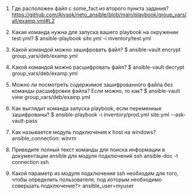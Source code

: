 1. Где расположен файл с some_fact из второго пункта задания?
https://github.com/Alvsok/neto_ansible/blob/main/playbook/group_vars/all/examp.yml#L2

2. Какая команда нужна для запуска вашего playbook на окружении test.yml?
$ ansible-playbook site.yml -i inventory/test.yml

3. Какой командой можно зашифровать файл?
$ ansible-vault encrypt group_vars/deb/examp.yml

4. Какой командой можно расшифровать файл?
$ ansible-vault decrypt group_vars/deb/examp.yml

5. Можно ли посмотреть содержимое зашифрованного файла без команды расшифровки файла? Если можно, то как?
$ ansible-vault view group_vars/deb/examp.yml

6. Как выглядит команда запуска playbook, если переменные зашифрованы?
$ ansible-playbook -i inventory/prod.yml site.yml --ask-vault-pass

7. Как называется модуль подключения к host на windows?
ansible_connection: winrm

8. Приведите полный текст команды для поиска информации в документации ansible для модуля подключений ssh
ansible-doc -t connection ssh

9. Какой параметр из модуля подключения ssh необходим для того, чтобы определить пользователя, под которым необходимо совершать подключение?>
ansible_user=myuser